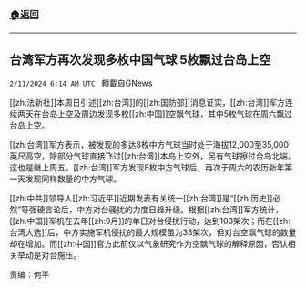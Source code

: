 ###  [:house:返回](README.md)
---


## 台湾军方再次发现多枚中国气球   5枚飘过台岛上空
`2/11/2024 6:14 AM UTC ` [轉載自GNews](https://gnews.org/articles/2298982)

[[zh:法新社]]本周日引述[[zh:台湾]]的[[zh:国防部]]消息证实，[[zh:台湾]]军方连续两天在台岛上空及周边发现多枚[[zh:中国]]空飘气球，其中5枚气球在周六飘过台岛上空。

[[zh:台湾]]军方表示，被发现的多达8枚中方气球当时处于海拔12,000至35,000英尺高空，除部分气球直接飞过[[zh:台湾]]本岛上空外，另有气球擦过台岛北端。这也是继上周五，[[zh:台湾]]军方发现8枚中方气球后，再次于周六的农历新年第一天发现同样数量的中方气球。

[[zh:中共]]领导人[[zh:习近平]]近期发表有关统一[[zh:台湾]]是“[[zh:历史]]必然”等强硬言论后，中方对台骚扰的力度日趋升级。根据[[zh:台湾]]军方统计，[[zh:中国]]军机在去年[[zh:9月]]的单日对台侵扰行动，达到103架次；而在[[zh:台湾大选]]后，中方实施军机侵扰的最大规模虽为33架次，但对台空飘气球的数量却在增加。而[[zh:中国]]官方此前仅以气象研究作为空飘气球的解释原因，否认相关举动是对台施压。

责编：何平
